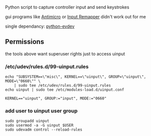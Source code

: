 
Python script to capture controller input and send keystrokes

gui programs like [Antimicro](https://github.com/AntiMicroX/antimicrox/) or [Input Remapper](https://github.com/sezanzeb/input-remapper) didn't work out for me

single dependancy: [python-evdev](https://github.com/gvalkov/python-evdev)

## Permissions
the tools above want superuser rights just to access uinput

### /etc/udev/rules.d/99-uinput.rules
```
echo "SUBSYSTEM==\"misc\", KERNEL==\"uinput\", GROUP=\"uinput\", MODE=\"0660\"" \
    | sudo tee /etc/udev/rules.d/99-uinput.rules
echo uinput | sudo tee /etc/modules-load.d/uinput.conf
```
```
KERNEL=="uinput", GROUP:="input", MODE:="0660"
```

### add user to uinput user group
```
sudo groupadd uinput
sudo usermod -a -G uinput $USER
sudo udevadm control --reload-rules
```